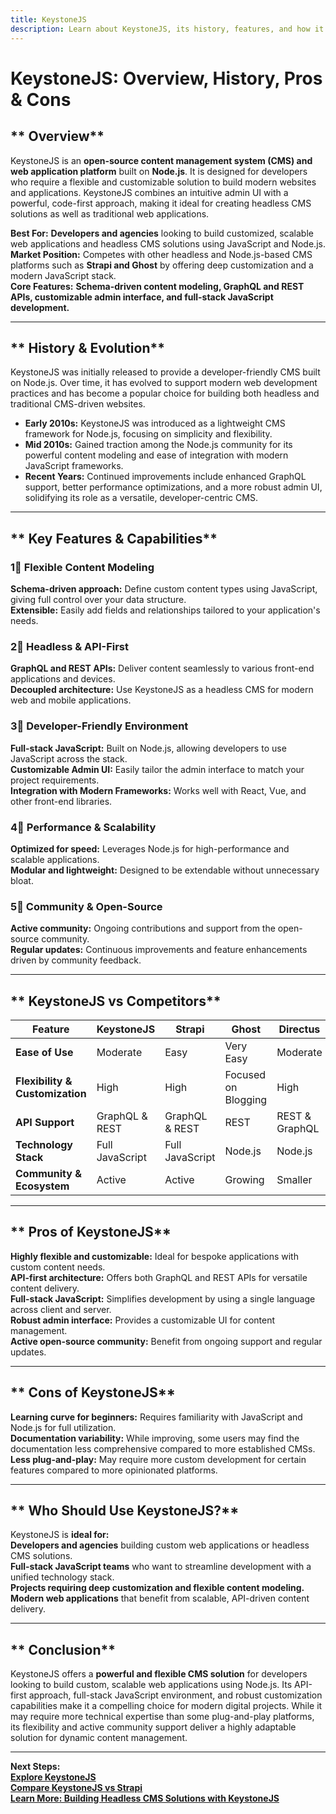 ```yaml
---
title: KeystoneJS
description: Learn about KeystoneJS, its history, features, and how it compares to other headless and Node.js-based CMS platforms.
---
```


# **KeystoneJS: Overview, History, Pros & Cons**

## ** Overview**  
KeystoneJS is an **open-source content management system (CMS) and web application platform** built on **Node.js**. It is designed for developers who require a flexible and customizable solution to build modern websites and applications. KeystoneJS combines an intuitive admin UI with a powerful, code-first approach, making it ideal for creating headless CMS solutions as well as traditional web applications.

 **Best For:** **Developers and agencies** looking to build customized, scalable web applications and headless CMS solutions using JavaScript and Node.js.  
 **Market Position:** Competes with other headless and Node.js-based CMS platforms such as **Strapi and Ghost** by offering deep customization and a modern JavaScript stack.  
 **Core Features:** **Schema-driven content modeling, GraphQL and REST APIs, customizable admin interface, and full-stack JavaScript development.**

---

## ** History & Evolution**  
KeystoneJS was initially released to provide a developer-friendly CMS built on Node.js. Over time, it has evolved to support modern web development practices and has become a popular choice for building both headless and traditional CMS-driven websites.

- **Early 2010s:** KeystoneJS was introduced as a lightweight CMS framework for Node.js, focusing on simplicity and flexibility.
- **Mid 2010s:** Gained traction among the Node.js community for its powerful content modeling and ease of integration with modern JavaScript frameworks.
- **Recent Years:** Continued improvements include enhanced GraphQL support, better performance optimizations, and a more robust admin UI, solidifying its role as a versatile, developer-centric CMS.

---

## ** Key Features & Capabilities**

### **1⃣ Flexible Content Modeling**  
 **Schema-driven approach:** Define custom content types using JavaScript, giving full control over your data structure.  
 **Extensible:** Easily add fields and relationships tailored to your application's needs.

### **2⃣ Headless & API-First**  
 **GraphQL and REST APIs:** Deliver content seamlessly to various front-end applications and devices.  
 **Decoupled architecture:** Use KeystoneJS as a headless CMS for modern web and mobile applications.

### **3⃣ Developer-Friendly Environment**  
 **Full-stack JavaScript:** Built on Node.js, allowing developers to use JavaScript across the stack.  
 **Customizable Admin UI:** Easily tailor the admin interface to match your project requirements.  
 **Integration with Modern Frameworks:** Works well with React, Vue, and other front-end libraries.

### **4⃣ Performance & Scalability**  
 **Optimized for speed:** Leverages Node.js for high-performance and scalable applications.  
 **Modular and lightweight:** Designed to be extendable without unnecessary bloat.

### **5⃣ Community & Open-Source**  
 **Active community:** Ongoing contributions and support from the open-source community.  
 **Regular updates:** Continuous improvements and feature enhancements driven by community feedback.

---

## ** KeystoneJS vs Competitors**

| Feature                   | KeystoneJS          | Strapi             | Ghost             | Directus         |
|---------------------------|---------------------|--------------------|-------------------|------------------|
| **Ease of Use**           |  Moderate         |  Easy            |  Very Easy      |  Moderate      |
| **Flexibility & Customization** |  High      |  High            |  Focused on Blogging |  High      |
| **API Support**           |  GraphQL & REST   |  GraphQL & REST  |  REST           |  REST & GraphQL|
| **Technology Stack**      |  Full JavaScript  |  Full JavaScript |  Node.js        |  Node.js       |
| **Community & Ecosystem** |  Active           |  Active          |  Growing        |  Smaller       |

---

## ** Pros of KeystoneJS**  
 **Highly flexible and customizable:** Ideal for bespoke applications with custom content needs.  
 **API-first architecture:** Offers both GraphQL and REST APIs for versatile content delivery.  
 **Full-stack JavaScript:** Simplifies development by using a single language across client and server.  
 **Robust admin interface:** Provides a customizable UI for content management.  
 **Active open-source community:** Benefit from ongoing support and regular updates.

---

## ** Cons of KeystoneJS**  
 **Learning curve for beginners:** Requires familiarity with JavaScript and Node.js for full utilization.  
 **Documentation variability:** While improving, some users may find the documentation less comprehensive compared to more established CMSs.  
 **Less plug-and-play:** May require more custom development for certain features compared to more opinionated platforms.

---

## ** Who Should Use KeystoneJS?**  
KeystoneJS is **ideal for:**  
 **Developers and agencies** building custom web applications or headless CMS solutions.  
 **Full-stack JavaScript teams** who want to streamline development with a unified technology stack.  
 **Projects requiring deep customization and flexible content modeling.**  
 **Modern web applications** that benefit from scalable, API-driven content delivery.

---

## ** Conclusion**  
KeystoneJS offers a **powerful and flexible CMS solution** for developers looking to build custom, scalable web applications using Node.js. Its API-first approach, full-stack JavaScript environment, and robust customization capabilities make it a compelling choice for modern digital projects. While it may require more technical expertise than some plug-and-play platforms, its flexibility and active community support deliver a highly adaptable solution for dynamic content management.

---

 **Next Steps:**  
 **[Explore KeystoneJS](https://keystonejs.com/)**  
 **[Compare KeystoneJS vs Strapi](#)**  
 **[Learn More: Building Headless CMS Solutions with KeystoneJS](#)**
